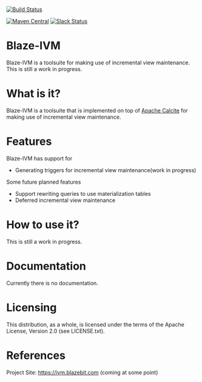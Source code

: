 [![Build Status](https://travis-ci.com/Blazebit/blaze-ivm.svg?branch=master)](https://travis-ci.org/Blazebit/blaze-ivm)

[![Maven Central](https://maven-badges.herokuapp.com/maven-central/com.blazebit/blaze-ivm-core/badge.svg)](https://maven-badges.herokuapp.com/maven-central/com.blazebit/blaze-ivm-core)
[![Slack Status](https://blazebit.herokuapp.com/badge.svg)](https://blazebit.herokuapp.com)

Blaze-IVM
==========
Blaze-IVM is a toolsuite for making use of incremental view maintenance. This is still a work in progress.

What is it?
===========

Blaze-IVM is a toolsuite that is implemented on top of [Apache Calcite](https://github.com/apache/calcite) for making use of incremental view maintenance.

Features
==============

Blaze-IVM has support for

* Generating triggers for incremental view maintenance(work in progress)

Some future planned features

* Support rewriting queries to use materialization tables
* Deferred incremental view maintenance

How to use it?
==============

This is still a work in progress.

Documentation
=========

Currently there is no documentation.

Licensing
=========

This distribution, as a whole, is licensed under the terms of the Apache
License, Version 2.0 (see LICENSE.txt).

References
==========

Project Site:              https://ivm.blazebit.com (coming at some point)
